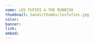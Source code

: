 ```yaml
---
name: LES FUFIES & THE RUBBISH
thumbnail: bands/thumbs/lesfufies.jpg
color:
banner:
link:
embed:
---
```

